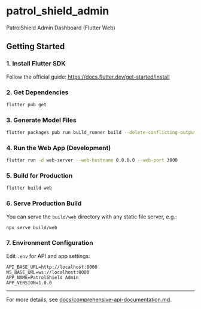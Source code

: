 # patrol_shield_admin

PatrolShield Admin Dashboard (Flutter Web)

## Getting Started

### 1. Install Flutter SDK
Follow the official guide: https://docs.flutter.dev/get-started/install

### 2. Get Dependencies
```sh
flutter pub get
```

### 3. Generate Model Files
```sh
flutter packages pub run build_runner build --delete-conflicting-outputs
```

### 4. Run the Web App (Development)
```sh
flutter run -d web-server --web-hostname 0.0.0.0 --web-port 3000

```

### 5. Build for Production
```sh
flutter build web
```

### 6. Serve Production Build
You can serve the `build/web` directory with any static file server, e.g.:
```sh
npx serve build/web
```

### 7. Environment Configuration
Edit `.env` for API and app settings:
```
API_BASE_URL=http://localhost:8000
WS_BASE_URL=ws://localhost:8000
APP_NAME=PatrolShield Admin
APP_VERSION=1.0.0
```

---

For more details, see [docs/comprehensive-api-documentation.md](../docs/comprehensive-api-documentation.md).
